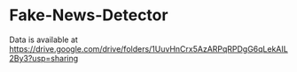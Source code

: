 # Fake-News-Detector

Data is available at https://drive.google.com/drive/folders/1UuvHnCrx5AzARPqRPDgG6qLekAIL2By3?usp=sharing
